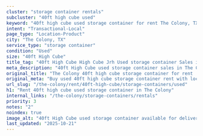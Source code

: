 ```yaml
---
cluster: "storage container rentals"
subcluster: "40ft high cube used"
keyword: "40ft high cube used storage container for rent The Colony, TX"
intent: "Transactional-Local"
page_type: "Location-Product"
city: "The Colony, TX"
service_type: "storage container"
condition: "Used"
size: "40ft High Cube"
title_tag: "40ft High Cube High Cube Jrh Used storage container Sales in The Colony | LC Container"
meta_description: "40ft High Cube used storage container sales in The Colony. High cube containers with extra height. Fast delivery, competitive pricing. Serving storage containers area. Quote ID: G4U. Call (214) 524-4168 for your free quote today."
original_title: "The Colony 40ft high cube storage container for rent | LC"
original_meta: "Buy used 40ft high cube storage container rent with local delivery in The Colony, TX. LC Container — local Since 2003. Request a fast quote today."
url_slug: "/the-colony/rent/40ft-high-cube/storage-containers/used"
h1: "Rent 40ft high cube used storage container in The Colony"
internal_links: "/the-colony/storage-containers/rentals"
priority: 3
notes: "2"
noindex: true
image_alt: "40ft High Cube used storage container available for delivery in The Colony"
last_updated: "2025-10-21"
---
```


<!-- TODO: Add unique city/inventory copy, images, and internal links here. -->
